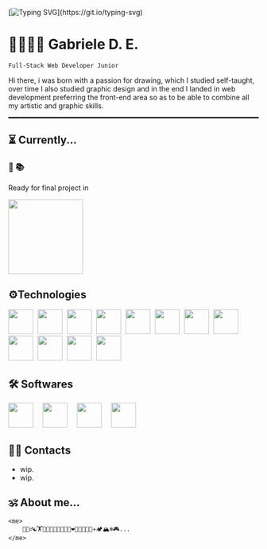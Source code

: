 [![Typing SVG](https://readme-typing-svg.demolab.com?font=Fira+Code&weight=500&size=25&duration=3000&pause=1500&color=966FF7&vCenter=true&random=false&width=435&lines=Code+and+Art+in+the+some+way%2C;with+passion.)](https://git.io/typing-svg)

# 🎨👨🏻‍💻 Gabriele D. E.

`Full-Stack Web Developer Junior`

<p> Hi there, i was born with a passion for drawing, which I studied self-taught, over time I also studied graphic design and in the end I landed in web development preferring the front-end area so as to be able to combine all my artistic and graphic skills. </p>

<hr style="height:3px;border:none;color:#333;background-color:#333;">

## ⏳ Currently...

### 🎯 📚
<div>
Ready for final project in 
</div>
<img style="width:150px;margin-right:5px;margin-top:15px;" src="https://lwfiles.mycourse.app/6368e5089f20781a7e4f1805-public/2c162927114072f9ebbf04043a593fb9.png" />


## ⚙️Technologies

<span>
<img style="width:50px;margin-right:5px;" src="https://cdn.jsdelivr.net/gh/devicons/devicon/icons/html5/html5-plain-wordmark.svg" />
</span>
<span>
<img style="width:50px;margin-right:5px;" src="https://cdn.jsdelivr.net/gh/devicons/devicon/icons/css3/css3-plain-wordmark.svg" />
</span>
<span>
<img style="width:50px;margin-right:5px;" src="https://cdn.jsdelivr.net/gh/devicons/devicon/icons/javascript/javascript-original.svg" />
</span>
<span>
<a href="https://getbootstrap.com/" style="text-decoration:none">
<img style="width:50px;margin-right:5px;" src="https://cdn.jsdelivr.net/gh/devicons/devicon/icons/bootstrap/bootstrap-plain-wordmark.svg" />
</a>
</span>
<span>
<a href="https://nodejs.org/en" style="text-decoration:none">
<img style="width:50px;margin-right:5px;" src="https://cdn.jsdelivr.net/gh/devicons/devicon/icons/nodejs/nodejs-plain.svg" />
</a>
</span>
<span>
<a href="https://vuejs.org/" style="text-decoration:none">
<img style="width:50px;margin-right:5px;" src="https://cdn.jsdelivr.net/gh/devicons/devicon/icons/vuejs/vuejs-original.svg" />
</a>
</span>
<span>
<a href="https://vitejs.dev/" style="text-decoration:none">
<img style="width:50px;margin-right:5px;" src=https://www.svgrepo.com/show/374167/vite.svg />
</a>
</span>
<span>
<a href="https://sass-lang.com/" style="text-decoration:none">
<img style="width:50px;margin-right:5px;" src="https://cdn.jsdelivr.net/gh/devicons/devicon/icons/sass/sass-original.svg" />
</a>
</span>
<span>
<a href="https://www.php.net/" style="text-decoration:none">
<img style="width:50px;margin-right:5px;" src="https://cdn.jsdelivr.net/gh/devicons/devicon/icons/php/php-plain.svg" />
</a>
</span>
<span>
<a href="https://git-scm.com/" style="text-decoration:none">
<img style="width:50px;margin-right:5px;" src="https://cdn.jsdelivr.net/gh/devicons/devicon/icons/git/git-original.svg" />
</a>
</span>
<span>
<a href="https://www.mysql.com/it/" style="text-decoration:none">
<img style="width:50px;margin-right:5px;" src="https://cdn.jsdelivr.net/gh/devicons/devicon/icons/mysql/mysql-original-wordmark.svg" />
</a>
</span>
<span>
<a href="https://laravel.com/" style="text-decoration:none">
<img style="width:50px;margin-right:5px;" src="https://cdn.jsdelivr.net/gh/devicons/devicon/icons/laravel/laravel-plain-wordmark.svg" />
</a>
</span>

## 🛠️ Softwares

<span>
<a href="https://www.adobe.com/it/" style="text-decoration:none">
<img style="width:50px;margin-right:15px;" src="https://upload.wikimedia.org/wikipedia/commons/thumb/a/af/Adobe_Photoshop_CC_icon.svg/1051px-Adobe_Photoshop_CC_icon.svg.png" />
</a>
</span>
<span>
<a href="https://www.adobe.com/it/" style="text-decoration:none">
<img style="width:50px;margin-right:15px;" src="https://upload.wikimedia.org/wikipedia/commons/thumb/f/fb/Adobe_Illustrator_CC_icon.svg/2101px-Adobe_Illustrator_CC_icon.svg.png" />
</a>
</span>
<span>
<a href="https://www.adobe.com/it/" style="text-decoration:none">
<img style="width:50px;margin-right:15px;" src="https://upload.wikimedia.org/wikipedia/commons/thumb/c/c2/Adobe_XD_CC_icon.svg/1051px-Adobe_XD_CC_icon.svg.png"/>
</a>
</span>
<span>
<a href="https://www.adobe.com/it/" style="text-decoration:none">
<img style="width:50px;margin-right:15px;" src="https://upload.wikimedia.org/wikipedia/commons/thumb/4/48/Adobe_InDesign_CC_icon.svg/2101px-Adobe_InDesign_CC_icon.svg.png" />
</a>
</span>

## 🤙🏻 Contacts

- wip.
- wip.

## 🕉️ About me...

```
<me>
    🧘🏻‍♂️☯️🏋️👨‍💻👨‍🎨🍂🍀🌊🔥❤️👩🏼‍🤝‍👨🏻✈️🏕️🏔️❄️🎮...
</me>
```
